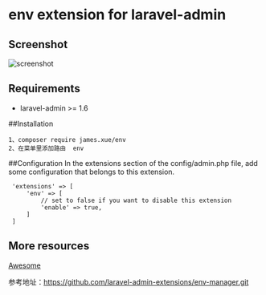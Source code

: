 env extension for laravel-admin
======

## Screenshot

![screenshot](https://github.com/xiaoxuan6/env/blob/master/20190225154750.png)


## Requirements

* laravel-admin >= 1.6

##Installation

    1、composer require james.xue/env
    2、在菜单里添加路由  env

##Configuration
 In the extensions section of the config/admin.php file, add some configuration that belongs to this extension.
 
     'extensions' => [
         'env' => [
             // set to false if you want to disable this extension
             'enable' => true,
         ]
     ]
     
## More resources

[Awesome](https://github.com/xiaoxuan6/)
 
参考地址：https://github.com/laravel-admin-extensions/env-manager.git
 
